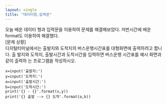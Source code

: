 ```yaml
---
layout: single
title: "데이터형,입력문"
---
```

오늘 배운 데이터 형과 입력문을 이용하여 문제를 해결해보았다. 저번시간에 배운 format도 이용하여 해결했다.  
[문제 상황]  
디지털터미널에서는 출발지와 도착지의 버스운행시간표를 대형화면에 출력하려고 합니다. 출
발지와 도착지, 출발시간과 도착시간을 입력하면 버스운행 시간표를 예시 화면과 같이 출력하
는 프로그램을 작성하시오.

~~~
x=input('출발지:')
y=input('도착지:')
a=input('출발시간:')
b=input('도착시간:')
print('{} - {}'.format(x,y))
print('{} 출발 --> {} 도착'.format(a,b))
~~~

